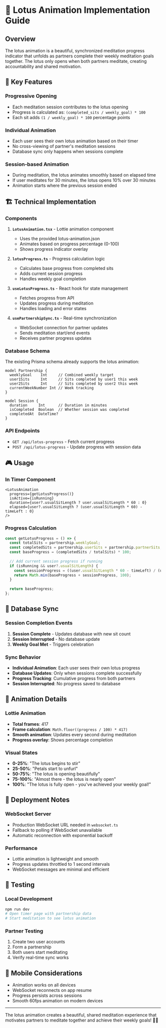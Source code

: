 # 🌸 Lotus Animation Implementation Guide

## Overview

The lotus animation is a beautiful, synchronized meditation progress indicator that unfolds as partners complete their weekly meditation goals together. The lotus only opens when both partners meditate, creating accountability and shared motivation.

## 🎯 Key Features

### **Progressive Opening**
- Each meditation session contributes to the lotus opening
- Progress is calculated as: `(completed_sits / weekly_goal) * 100`
- Each sit adds `(1 / weekly_goal) * 100` percentage points

### **Individual Animation**
- Each user sees their own lotus animation based on their timer
- No cross-viewing of partner's meditation sessions
- Database sync only happens when sessions complete

### **Session-based Animation**
- During meditation, the lotus animates smoothly based on elapsed time
- If user meditates for 30 minutes, the lotus opens 10% over 30 minutes
- Animation starts where the previous session ended

## 🏗️ Technical Implementation

### **Components**

1. **`LotusAnimation.tsx`** - Lottie animation component
   - Uses the provided lotus-animation.json
   - Animates based on progress percentage (0-100)
   - Shows progress indicator overlay

2. **`lotusProgress.ts`** - Progress calculation logic
   - Calculates base progress from completed sits
   - Adds current session progress
   - Handles weekly goal completion

3. **`useLotusProgress.ts`** - React hook for state management
   - Fetches progress from API
   - Updates progress during meditation
   - Handles loading and error states

4. **`usePartnershipSync.ts`** - Real-time synchronization
   - WebSocket connection for partner updates
   - Sends meditation start/end events
   - Receives partner progress updates

### **Database Schema**

The existing Prisma schema already supports the lotus animation:

```prisma
model Partnership {
  weeklyGoal    Int     // Combined weekly target
  user1Sits     Int     // Sits completed by user1 this week
  user2Sits     Int     // Sits completed by user2 this week
  currentWeekNumber Int // Week tracking
}

model Session {
  duration     Int      // Duration in minutes
  isCompleted  Boolean  // Whether session was completed
  completedAt  DateTime?
}
```

### **API Endpoints**

- `GET /api/lotus-progress` - Fetch current progress
- `POST /api/lotus-progress` - Update progress with session data

## 🎮 Usage

### **In Timer Component**

```tsx
<LotusAnimation
  progress={getLotusProgress()}
  isActive={isRunning}
  duration={user?.usualSitLength ? user.usualSitLength * 60 : 0}
  elapsed={user?.usualSitLength ? (user.usualSitLength * 60) - timeLeft : 0}
/>
```

### **Progress Calculation**

```typescript
const getLotusProgress = () => {
  const totalSits = partnership.weeklyGoal;
  const completedSits = partnership.userSits + partnership.partnerSits;
  const baseProgress = (completedSits / totalSits) * 100;
  
  // Add current session progress if running
  if (isRunning && user?.usualSitLength) {
    const sessionProgress = ((user.usualSitLength * 60 - timeLeft) / (user.usualSitLength * 60)) * 100;
    return Math.min(baseProgress + sessionProgress, 100);
  }
  
  return baseProgress;
};
```

## 🔄 Database Sync

### **Session Completion Events**

1. **Session Complete** - Updates database with new sit count
2. **Session Interrupted** - No database update
3. **Weekly Goal Met** - Triggers celebration

### **Sync Behavior**

- **Individual Animation**: Each user sees their own lotus progress
- **Database Updates**: Only when sessions complete successfully
- **Progress Tracking**: Cumulative progress from both partners
- **Session Interrupted**: No progress saved to database

## 🎨 Animation Details

### **Lottie Animation**
- **Total frames**: 417
- **Frame calculation**: `Math.floor((progress / 100) * 417)`
- **Smooth animation**: Updates every second during meditation
- **Progress overlay**: Shows percentage completion

### **Visual States**
- **0-25%**: "The lotus begins to stir"
- **25-50%**: "Petals start to unfurl"
- **50-75%**: "The lotus is opening beautifully"
- **75-100%**: "Almost there - the lotus is nearly open"
- **100%**: "The lotus is fully open - you've achieved your weekly goal!"

## 🚀 Deployment Notes

### **WebSocket Server**
- Production WebSocket URL needed in `websocket.ts`
- Fallback to polling if WebSocket unavailable
- Automatic reconnection with exponential backoff

### **Performance**
- Lottie animation is lightweight and smooth
- Progress updates throttled to 1 second intervals
- WebSocket messages are minimal and efficient

## 🧪 Testing

### **Local Development**
```bash
npm run dev
# Open timer page with partnership data
# Start meditation to see lotus animation
```

### **Partner Testing**
1. Create two user accounts
2. Form a partnership
3. Both users start meditating
4. Verify real-time sync works

## 📱 Mobile Considerations

- Animation works on all devices
- WebSocket reconnects on app resume
- Progress persists across sessions
- Smooth 60fps animation on modern devices

---

The lotus animation creates a beautiful, shared meditation experience that motivates partners to meditate together and achieve their weekly goals! 🌸✨
